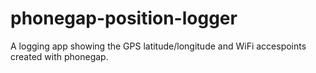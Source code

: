 phonegap-position-logger
========================

A logging app showing the GPS latitude/longitude and WiFi accespoints created with phonegap.
